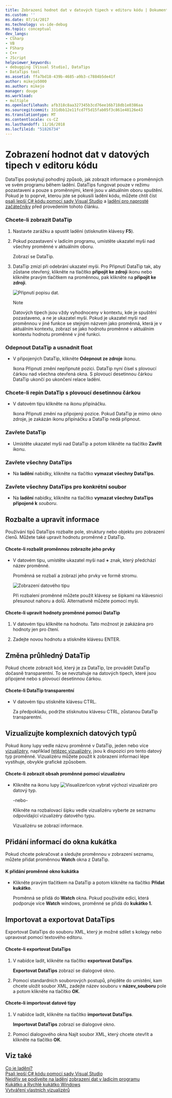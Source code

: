 ```yaml
---
title: Zobrazení hodnot dat v datových tipech v editoru kódu | Dokumentace Microsoftu
ms.custom: ''
ms.date: 07/14/2017
ms.technology: vs-ide-debug
ms.topic: conceptual
dev_langs:
- CSharp
- VB
- FSharp
- C++
- JScript
helpviewer_keywords:
- debugging [Visual Studio], DataTips
- DataTips tool
ms.assetid: ffa7bd18-439b-4685-a9b3-c7884b5de41f
author: mikejo5000
ms.author: mikejo
manager: douge
ms.workload:
- multiple
ms.openlocfilehash: afb318c8aa327345b3cd76ee16b718db1e0386aa
ms.sourcegitcommit: 331dbb12e11fcd7f5d15fab05f3c861e48126e43
ms.translationtype: MT
ms.contentlocale: cs-CZ
ms.lasthandoff: 11/16/2018
ms.locfileid: "51826734"
---
```

# <a name="view-data-values-in-datatips-in-the-code-editor"></a>Zobrazení hodnot dat v datových tipech v editoru kódu
DataTips poskytují pohodlný způsob, jak zobrazit informace o proměnných ve svém programu během ladění. DataTips fungovat pouze v režimu pozastavení a pouze s proměnnými, které jsou v aktuálním oboru spuštění. Pokud je to poprvé, kterou jste se pokusili ladění kódu, můžete chtít číst [psali lepší C# kódu pomocí sady Visual Studio](../debugger/write-better-code-with-visual-studio.md) a [ladění pro naprosté začátečníky](../debugger/debugging-absolute-beginners.md) před provedením tohoto článku.
  
### <a name="to-display-a-datatip"></a>Chcete-li zobrazit DataTip  
  
1. Nastavte zarážku a spustit ladění (stisknutím klávesy **F5**).

2. Pokud pozastavení v ladicím programu, umístěte ukazatel myši nad všechny proměnné v aktuálním oboru.
  
     Zobrazí se DataTip.
  
3.  DataTip zmizí při odebrání ukazatel myši. Pro Připnutí DataTip tak, aby zůstane otevřený, klikněte na tlačítko **připojit ke zdroji** ikonu nebo klikněte pravým tlačítkem na proměnnou, pak klikněte na **připojit ke zdroji**.

    ![Připnutí popisu dat.](../debugger/media/dbg-tips-data-tips-pinned.png "PinningDataTip")

    > [!NOTE]
    > Datových tipech jsou vždy vyhodnoceny v kontextu, kde je spuštění pozastaveno, a ne je ukazatel myši. Pokud je ukazatel myši nad proměnnou v jiné funkce se stejným názvem jako proměnná, která je v aktuálním kontextu, zobrazí se jako hodnotu proměnné v aktuálním kontextu hodnotu proměnné v jiné funkci.
  
### <a name="to-unpin-a-datatip-and-make-it-float"></a>Odepnout DataTip a usnadnit float  
  
-   V připojených DataTip, klikněte **Odepnout ze zdroje** ikonu.  
  
     Ikona Připnutí změní nepřipnuté pozici. DataTip nyní čísel s plovoucí čárkou nad všechna otevřená okna. S plovoucí desetinnou čárkou DataTip ukončí po ukončení relace ladění.  
  
### <a name="to-repin-a-floating-datatip"></a>Chcete-li repin DataTip s plovoucí desetinnou čárkou  
  
-   V datovém tipu klikněte na ikonu připínáčku.  
  
     Ikona Připnutí změní na připojený pozice. Pokud DataTip je mimo okno zdroje, je zakázán ikonu připínáčku a DataTip nedá připnout.  
  
### <a name="to-close-a-datatip"></a>Zavřete DataTip  
  
-   Umístěte ukazatel myši nad DataTip a potom klikněte na tlačítko **Zavřít** ikonu.  
  
### <a name="to-close-all-datatips"></a>Zavřete všechny DataTips  
  
-   Na **ladění** nabídky, klikněte na tlačítko **vymazat všechny DataTips**.  
  
### <a name="to-close-all-datatips-for-a-specific-file"></a>Zavřete všechny DataTips pro konkrétní soubor  
  
-   Na **ladění** nabídky, klikněte na tlačítko **vymazat všechny DataTips připojené k** *souboru*.  
  
## <a name="expand-and-edit-information"></a>Rozbalte a upravit informace  
 Používání tipů DataTips rozbalte pole, struktury nebo objektu pro zobrazení členů. Můžete také upravit hodnotu proměnné z DataTip.  
  
#### <a name="to-expand-a-variable-to-see-its-elements"></a>Chcete-li rozbalit proměnnou zobrazíte jeho prvky  
  
-   V datovém tipu, umístěte ukazatel myši nad **+** znak, který předchází název proměnné.  
  
    Proměnná se rozbalí a zobrazí jeho prvky ve formě stromu.

    ![Zobrazení datového tipu](../debugger/media/dbg-tour-data-tips.gif "zobrazení popisu dat.")
  
    Při rozbalení proměnné můžete použít klávesy se šipkami na klávesnici přesunout nahoru a dolů. Alternativně můžete pomocí myši.  
  
#### <a name="to-edit-the-value-of-a-variable-using-a-datatip"></a>Chcete-li upravit hodnoty proměnné pomocí DataTip  
  
1.  V datovém tipu klikněte na hodnotu. Tato možnost je zakázána pro hodnoty jen pro čtení.  
  
2.  Zadejte novou hodnotu a stiskněte klávesu ENTER.  
  
## <a name="making-a-datatip-transparent"></a>Změna průhledný DataTip  
 Pokud chcete zobrazit kód, který je za DataTip, lze provádět DataTip dočasně transparentní. To se nevztahuje na datových tipech, které jsou připojené nebo s plovoucí desetinnou čárkou.  
  
#### <a name="to-make-a-datatip-transparent"></a>Chcete-li DataTip transparentní  
  
-   V datovém tipu stiskněte klávesu CTRL.  
  
     Za předpokladu, podržte stisknutou klávesu CTRL, zůstanou DataTip transparentní.  
  
## <a name="visualize-complex-data-types"></a>Vizualizujte komplexních datových typů  
 Pokud ikony lupy vedle názvu proměnné v DataTip, jeden nebo více [vizualizéry](../debugger/create-custom-visualizers-of-data.md), například [řetězec vizualizéry](../debugger/string-visualizer-dialog-box.md), jsou k dispozici pro tento datový typ proměnné. Vizualizéru můžete použít k zobrazení informací lépe vystihuje, obvykle grafické způsobem.
  
#### <a name="to-view-the-contents-of-a-variable-using-a-visualizer"></a>Chcete-li zobrazit obsah proměnné pomocí vizualizéru  
  
-   Klikněte na ikonu lupy ![VisualizerIcon](../debugger/media/dbg-tips-visualizer-icon.png "Vizualizéru ikonu") vybrat výchozí vizualizér pro datový typ.  
  
     -nebo-  
  
     Klikněte na rozbalovací šipku vedle vizualizéru vyberte ze seznamu odpovídající vizualizéry datového typu.  
  
     Vizualizéru se zobrazí informace.  
  
## <a name="add-information-to-a-watch-window"></a>Přidání informací do okna kukátka  
 Pokud chcete pokračovat a sledujte proměnnou v zobrazení seznamu, můžete přidat proměnnou **Watch** okna z DataTip.  
  
#### <a name="to-add-a-variable-to-the-watch-window"></a>K přidání proměnné okno kukátka  
  
-   Klikněte pravým tlačítkem na DataTip a potom klikněte na tlačítko **Přidat kukátko**.  
  
     Proměnná se přidá do **Watch** okna. Pokud používáte edici, která podporuje více **Watch** windows, proměnné se přidá do **kukátko 1.**  
  
## <a name="import-and-export-datatips"></a>Importovat a exportovat DataTips  
 Exportovat DataTips do souboru XML, který je možné sdílet s kolegy nebo upravovat pomocí textového editoru.  
  
#### <a name="to-export-datatips"></a>Chcete-li exportovat DataTips  
  
1.  V nabídce ladit, klikněte na tlačítko **exportovat DataTips**.  
  
     **Exportovat DataTips** zobrazí se dialogové okno.  
  
2.  Pomocí standardních souborových postupů, přejděte do umístění, kam chcete uložit soubor XML, zadejte název souboru v **název_souboru** pole a potom klikněte na tlačítko **OK**.  
  
#### <a name="to-import-datatips"></a>Chcete-li importovat datové tipy  
  
1.  V nabídce ladit, klikněte na tlačítko **importovat DataTips**.  
  
     **Importovat DataTips** zobrazí se dialogové okno.  
  
2.  Pomocí dialogového okna Najít soubor XML, který chcete otevřít a klikněte na tlačítko **OK**.  
  
## <a name="see-also"></a>Viz také  
 [Co je ladění?](../debugger/what-is-debugging.md)  
 [Psali lepší C# kódu pomocí sady Visual Studio](../debugger/write-better-code-with-visual-studio.md)  
 [Nejdřív se podívejte na ladění](../debugger/debugger-feature-tour.md) [zobrazení dat v ladicím programu](../debugger/viewing-data-in-the-debugger.md)   
 [Kukátko a Rychlé kukátko Windows](../debugger/watch-and-quickwatch-windows.md)   
 [Vytváření vlastních vizualizérů](../debugger/create-custom-visualizers-of-data.md)   